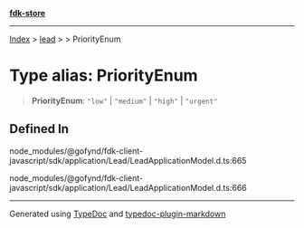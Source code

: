 [**fdk-store**](../../../README.md)
***

[Index](../../../API.md) > [lead](../../README.md) > [<internal>](../README.md) > PriorityEnum

# Type alias: PriorityEnum

> **PriorityEnum**: `"low"` \| `"medium"` \| `"high"` \| `"urgent"`

## Defined In

node\_modules/@gofynd/fdk-client-javascript/sdk/application/Lead/LeadApplicationModel.d.ts:665

node\_modules/@gofynd/fdk-client-javascript/sdk/application/Lead/LeadApplicationModel.d.ts:666

***
Generated using [TypeDoc](https://typedoc.org/) and [typedoc-plugin-markdown](https://www.npmjs.com/package/typedoc-plugin-markdown)
